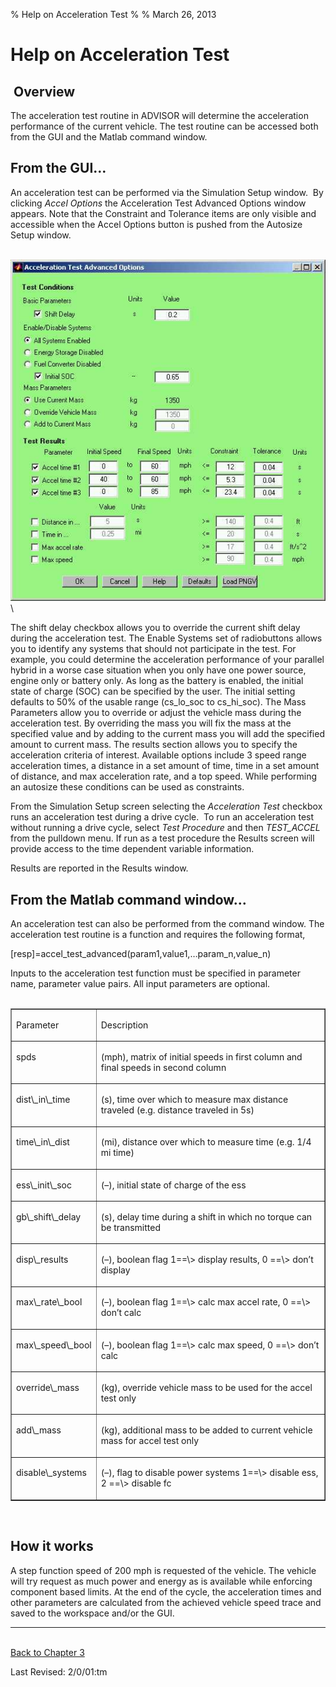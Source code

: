 % Help on Acceleration Test
% 
% March 26, 2013

# Help on Acceleration Test

##  Overview

The acceleration test routine in ADVISOR will determine the acceleration
performance of the current vehicle. The test routine can be accessed
both from the GUI and the Matlab command window.

## From the GUI…

An acceleration test can be performed via the Simulation Setup window. 
By clicking *Accel Options* the Acceleration Test Advanced
Options window appears. Note that the Constraint and Tolerance items are
only visible and accessible when the Accel Options button is pushed from
the Autosize Setup window.

\
 ![](accel_test_fig1.jpg)\

The shift delay checkbox allows you to override the current shift delay
during the acceleration test. The Enable Systems set of radiobuttons
allows you to identify any systems that should not participate in the
test. For example, you could determine the acceleration performance of
your parallel hybrid in a worse case situation when you only have one
power source, engine only or battery only. As long as the battery is
enabled, the initial state of charge (SOC) can be specified by the
user. The initial setting defaults to 50% of the usable range
(cs\_lo\_soc to cs\_hi\_soc). The Mass Parameters allow you to override
or adjust the vehicle mass during the acceleration test. By overriding
the mass you will fix the mass at the specified value and by adding to
the current mass you will add the specified amount to current mass. The
results section allows you to specify the acceleration criteria of
interest. Available options include 3 speed range acceleration times, a
distance in a set amount of time, time in a set amount of distance, and
max acceleration rate, and a top speed. While performing an autosize
these conditions can be used as constraints.

From the Simulation Setup screen selecting the *Acceleration
Test* checkbox runs an acceleration test during a drive cycle.  To
run an acceleration test without running a drive cycle, select *Test
Procedure* and then *TEST\_ACCEL* from the pulldown menu. If
run as a test procedure the Results screen will provide access to the
time dependent variable information.

Results are reported in the Results window.

## From the Matlab command window…

An acceleration test can also be performed from the command window. The
acceleration test routine is a function and requires the following
format,

[resp]=accel\_test\_advanced(param1,value1,…param\_n,value\_n)

Inputs to the acceleration test function must be specified in parameter
name, parameter value pairs. All input parameters are optional.  \
  

<table border cellspacing="1" cellpadding="7" width="775">
<tr>
<td width="21%" valign="TOP">
<p>
Parameter

</td>
<td width="79%" valign="TOP">
<p>
Description

</td>
</tr>
<tr>
<td width="21%" valign="TOP">
<p>
spds

</td>
<td width="79%" valign="TOP">
<p>
(mph), matrix of initial speeds in first column and final speeds in
second column

</td>
</tr>
<tr>
<td width="21%" valign="TOP">
<p>
dist\_in\_time

</td>
<td width="79%" valign="TOP">
<p>
(s), time over which to measure max distance traveled (e.g. distance
traveled in 5s)

</td>
</tr>
<tr>
<td width="21%" valign="TOP">
<p>
time\_in\_dist

</td>
<td width="79%" valign="TOP">
<p>
(mi), distance over which to measure time (e.g. 1/4 mi time)

</td>
</tr>
<tr>
<td width="21%" valign="TOP">
<p>
ess\_init\_soc

</td>
<td width="79%" valign="TOP">
<p>
(–), initial state of charge of the ess

</td>
</tr>
<tr>
<td width="21%" valign="TOP">
<p>
gb\_shift\_delay

</td>
<td width="79%" valign="TOP">
<p>
(s), delay time during a shift in which no torque can be transmitted

</td>
</tr>
<tr>
<td width="21%" valign="TOP">
<p>
disp\_results

</td>
<td width="79%" valign="TOP">
<p>
(–), boolean flag 1==\> display results, 0 ==\> don’t display

</td>
</tr>
<tr>
<td width="21%" valign="TOP">
<p>
max\_rate\_bool

</td>
<td width="79%" valign="TOP">
<p>
(–), boolean flag 1==\> calc max accel rate, 0 ==\> don’t calc

</td>
</tr>
<tr>
<td width="21%" valign="TOP">
<p>
max\_speed\_bool

</td>
<td width="79%" valign="TOP">
<p>
(–), boolean flag 1==\> calc max speed, 0 ==\> don’t calc

</td>
</tr>
<tr>
<td width="21%" valign="TOP">
<p>
override\_mass

</td>
<td width="79%" valign="TOP">
<p>
(kg), override vehicle mass to be used for the accel test only

</td>
</tr>
<tr>
<td width="21%" valign="TOP">
<p>
add\_mass

</td>
<td width="79%" valign="TOP">
<p>
(kg), additional mass to be added to current vehicle mass for accel test
only

</td>
</tr>
<tr>
<td width="21%" valign="TOP">
<p>
disable\_systems

</td>
<td width="79%" valign="TOP">
<p>
(–), flag to disable power systems 1==\> disable ess, 2 ==\> disable fc

</td>
</tr>
</table>
 

## How it works

A step function speed of 200 mph is requested of the vehicle. The
vehicle will try request as much power and energy as is available while
enforcing component based limits. At the end of the cycle, the
acceleration times and other parameters are calculated from the achieved
vehicle speed trace and saved to the workspace and/or the GUI.

* * * * *

\
 [Back to Chapter 3](advisor_ch3.html#3.3)

Last Revised: 2/0/01:tm
